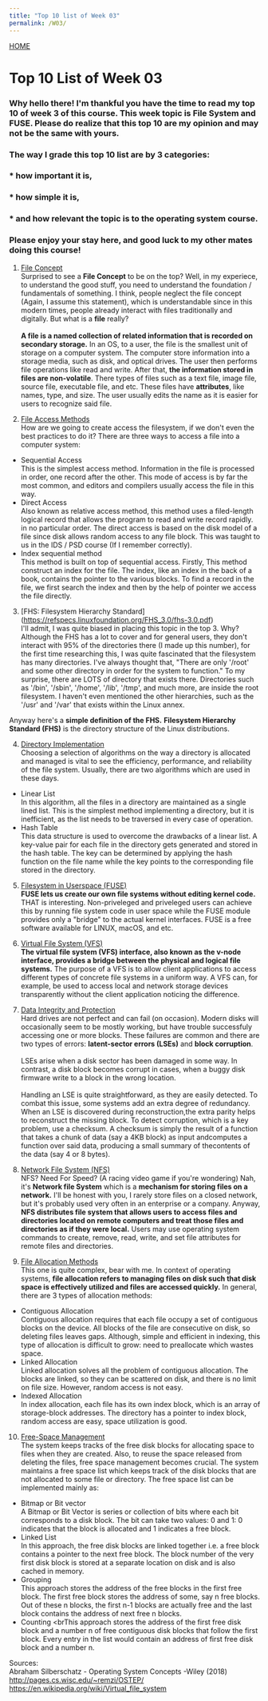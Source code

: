 ```yaml
---
title: "Top 10 list of Week 03"
permalink: /W03/
---
```


[HOME](../)

# Top 10 List of Week 03

### Why hello there! I'm thankful you have the time to read my top 10 of week 3 of this course. This week topic is **File System and FUSE.** Please do realize that this top 10 are my opinion and may not be the same with yours. 
### The way I grade this top 10 list are by 3 categories:
### * how important it is,
### * how simple it is,
### * and how relevant the topic is to the operating system course.
### Please enjoy your stay here, and good luck to my other mates doing this course!

1. [File Concept](https://notesformsc.org/file-concepts/) <br>
Surprised to see a **File Concept** to be on the top? Well, in my experiece, to understand the good stuff, you need to understand the foundation / fundamentals of something. I think, people neglect the file concept (Again, I assume this statement), which is understandable since in this modern times, people already interact with files traditionally and digitally. But what is a **file** really? <br><br>
**A file is a named collection of related information that is recorded on secondary storage.** In an OS, to a user, the file is the smallest unit of storage on a computer system. The computer store information into a storage media, such as disk, and optical drives. The user then performs file operations like read and write. After that, **the information stored in files are non-volatile**. There types of files such as a text file, image file, source file, executable file, and etc. These files have **attributes**, like names, type, and size. The user usually edits the name as it is easier for users to recognize said file.

2. [File Access Methods](https://www.geeksforgeeks.org/file-access-methods-in-operating-system/) <br>
How are we going to create access the filesystem, if we don't even the best practices to do it? There are three ways to access a file into a computer system:
- Sequential Access <br> This is the simplest access method. Information in the file is processed in order, one record after the other. This mode of access is by far the most common, and editors and compilers usually access the file in this way.
- Direct Access <br> Also known as relative access method, this method uses a filed-length logical record that allows the program to read and write record rapidly. in no particular order. The direct access is based on the disk model of a file since disk allows random access to any file block. This was taught to us in the IDS / PSD course (If I remember correctly).
- Index sequential method <br> This method is built on top of sequential access. Firstly, This method construct an index for the file. The index, like an index in the back of a book, contains the pointer to the various blocks. To find a record in the file, we first search the index and then by the help of pointer we access the file directly.

3. [FHS: Filesystem Hierarchy Standard] (https://refspecs.linuxfoundation.org/FHS_3.0/fhs-3.0.pdf) <br>
I'll admit, I was quite biased in placing this topic in the top 3. Why? Although the FHS has a lot to cover and for general users, they don't interact with 95% of the directories there (I made up this number), for the first time researching this, I was quite fascinated that the filesystem has many directories. I've always thought that, "There are only '/root' and some other directory in order for the system to function." To my surprise, there are LOTS of directory that exists there. Directories such as '/bin', '/sbin', '/home', '/lib', '/tmp', and much more, are inside the root filesystem. I haven't even mentioned the other hierarchies, such as the '/usr' and '/var' that exists within the Linux annex.

Anyway here's a **simple definition of the FHS.** **Filesystem Hierarchy Standard (FHS)** is the directory structure of the Linux distributions.

4. [Directory Implementation](https://www.javatpoint.com/os-directory-implementation)<br>
Choosing a selection of algorithms on the way a directory is allocated and managed is vital to see the efficiency, performance, and reliability of the file system. Usually, there are two algorithms which are used in these days.
- Linear List <br> In this algorithm, all the files in a directory are maintained as a single lined list. This is the simplest method implementing a directory, but it is inefficient, as the list needs to be traversed in every case of operation.
- Hash Table <br> This data structure is used to overcome the drawbacks of a linear list. A key-value pair for each file in the directory gets generated and stored in the hash table. The key can be determined by applying the hash function on the file name while the key points to the corresponding file stored in the directory.

5. [Filesystem in Userspace (FUSE)](https://wikimili.com/en/Filesystem_in_Userspace) <br>
**FUSE lets us create our own file systems without editing kernel code.** THAT is interesting. Non-priveleged and priveleged users can achieve this by running file system code in user space while the FUSE module provides only a "bridge" to the actual kernel interfaces. FUSE is a free software available for LINUX, macOS, and etc.

6. [Virtual File System (VFS)](https://www.ibm.com/support/knowledgecenter/en/ssw_aix_71/kernelextension/virtual_fsys.html)<br>
**The virtual file system (VFS) interface, also known as the v-node interface, provides a bridge between the physical and logical file systems.** The purpose of a VFS is to allow client applications to access different types of concrete file systems in a uniform way. A VFS can, for example, be used to access local and network storage devices transparently without the client application noticing the difference.

7. [Data Integrity and Protection](http://pages.cs.wisc.edu/~remzi/OSTEP/file-integrity.pdf) <br>
Hard drives are not perfect and can fail (on occasion). Modern disks will occasionally seem to be mostly working, but have trouble successfuly accessing one or more blocks. These failures are common and there are two types of errors: **latent-sector errors (LSEs)** and **block corruption**. <br> <br>
LSEs arise when a disk sector has been damaged in some way. In contrast, a disk block becomes corrupt in cases, when a buggy disk firmware write to a block in the wrong location. <br> <br>
Handling an LSE is quite straightforward, as they are easily detected. To combat this issue, some systems add an extra degree of redundancy. When an LSE is discovered during reconstruction,the extra parity helps to reconstruct the missing block. To detect corruption, which is a key problem, use a checksum. A checksum is simply the result of a function that takes a chunk of data (say a 4KB block) as input andcomputes a function over said data, producing a small summary of thecontents of the data (say 4 or 8 bytes).

8. [Network File System (NFS)](https://www.ibm.com/support/knowledgecenter/en/ssw_aix_71/network/nfs_intro.html) <br>
NFS? Need For Speed? (A racing video game if you're wondering) Nah, it's **Network file System** which is a **mechanism for storing files on a network.** I'll be honest with you, I rarely store files on a closed network, but it's probably used very often in an enterprise or a company. Anyway, **NFS distributes file system that allows users to access files and directories located on remote computers and treat those files and directories as if they were local.** Users may use operating system commands to create, remove, read, write, and set file attributes for remote files and directories.

9. [File Allocation Methods](https://www.8bitavenue.com/file-allocation-methods-in-os/) <br>
This one is quite complex, bear with me. In context of operating systems, **file allocation refers to managing files on disk such that disk space is effectively utilized and files are accessed quickly.** In general, there are 3 types of allocation methods:
- Contiguous Allocation <br> Contiguous allocation requires that each file occupy a set of contiguous blocks on the device. All blocks of the file are consecutive on disk, so deleting files leaves gaps. Although, simple and efficient in indexing, this type of allocation is difficult to grow: need to preallocate which wastes space.
- Linked Allocation <br> Linked allocation solves all the problem of contiguous allocation. The blocks are linked, so they can be scattered on disk, and there is no limit on file size. However, random access is not easy.
- Indexed Allocation <br> In index allocation, each file has its own index block, which is an array of storage-block addresses. The directory has a pointer to index block, random access are easy, space utilization is good.

10. [Free-Space Management](https://tutorialspoint.dev/computer-science/operating-systems/operating-system-free-space-management) <br>
The system keeps tracks of the free disk blocks for allocating space to files when they are created. Also, to reuse the space released from deleting the files, free space management becomes crucial. The system maintains a free space list which keeps track of the disk blocks that are not allocated to some file or directory. The free space list can be implemented mainly as:
- Bitmap or Bit vector <br> A Bitmap or Bit Vector is series or collection of bits where each bit corresponds to a disk block. The bit can take two values: 0 and 1: 0 indicates that the block is allocated and 1 indicates a free block.
- Linked List <br> In this approach, the free disk blocks are linked together i.e. a free block contains a pointer to the next free block. The block number of the very first disk block is stored at a separate location on disk and is also cached in memory.
- Grouping <br> This approach stores the address of the free blocks in the first free block. The first free block stores the address of some, say n free blocks. Out of these n blocks, the first n-1 blocks are actually free and the last block contains the address of next free n blocks.
- Counting <brThis approach stores the address of the first free disk block and a number n of free contiguous disk blocks that follow the first block. Every entry in the list would contain an address of first free disk block and a number n.

Sources: <br>
Abraham Silberschatz - Operating System Concepts -Wiley (2018)
http://pages.cs.wisc.edu/~remzi/OSTEP/
https://en.wikipedia.org/wiki/Virtual_file_system
